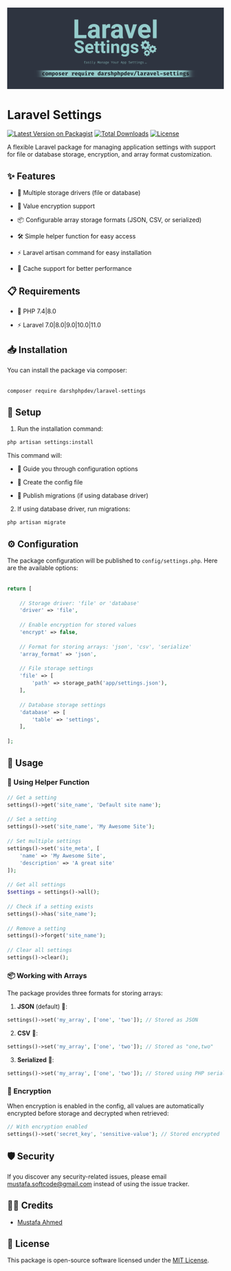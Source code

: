 <p align="center"><img src="/art/socialcard.png" alt="Laravel Settings"></p>

# Laravel Settings

[![Latest Version on Packagist](https://img.shields.io/packagist/v/darshphpdev/laravel-settings?style=flat-square)](https://packagist.org/packages/darshphpdev/laravel-settings)
[![Total Downloads](https://img.shields.io/packagist/dt/darshphpdev/laravel-settings?style=flat-square)](https://packagist.org/packages/darshphpdev/laravel-settings)
[![License](https://img.shields.io/badge/license-MIT-brightgreen)](LICENSE)

A flexible Laravel package for managing application settings with support for file or database storage, encryption, and array format customization.

  

## ✨ Features

  

- 💾 Multiple storage drivers (file or database)

- 🔐 Value encryption support

- 📦 Configurable array storage formats (JSON, CSV, or serialized)

- 🛠️ Simple helper function for easy access

- ⚡ Laravel artisan command for easy installation

- 🚀 Cache support for better performance

  

## 📋 Requirements

  

- 🐘 PHP 7.4|8.0

- ⚡ Laravel 7.0|8.0|9.0|10.0|11.0

  

## 📥 Installation

  

You can install the package via composer:

  

```bash

composer require darshphpdev/laravel-settings

```

  

## 🔧 Setup

  

1. Run the installation command:

 
```bash
php artisan settings:install
```

  

This command will:

- 🎯 Guide you through configuration options

- 📝 Create the config file

- 🔄 Publish migrations (if using database driver)

  

2. If using database driver, run migrations:

```bash
php artisan migrate
```

  

## ⚙️ Configuration

  

The package configuration will be published to `config/settings.php`. Here are the available options:

  

```php

return [

	// Storage driver: 'file' or 'database'
	'driver' => 'file',

	// Enable encryption for stored values
	'encrypt' => false,

	// Format for storing arrays: 'json', 'csv', 'serialize'
	'array_format' => 'json',

	// File storage settings
	'file' => [
		'path' => storage_path('app/settings.json'),
	],

	// Database storage settings
	'database' => [
        'table' => 'settings',
	],

];

```
 
  

## 📖 Usage

  

### 🔨 Using Helper Function

  

```php
// Get a setting
settings()->get('site_name', 'Default site name');

// Set a setting
settings()->set('site_name', 'My Awesome Site');

// Set multiple settings
settings()->set('site_meta', [
    'name' => 'My Awesome Site',
    'description' => 'A great site'
]);

// Get all settings
$settings = settings()->all();

// Check if a setting exists
settings()->has('site_name');

// Remove a setting
settings()->forget('site_name');

// Clear all settings
settings()->clear();
```

  

  

### 📦 Working with Arrays

The package provides three formats for storing arrays:

1.  **JSON** (default) 📄:

```php
settings()->set('my_array', ['one', 'two']); // Stored as JSON
```

2.  **CSV** 📑:

```php
settings()->set('my_array', ['one', 'two']); // Stored as "one,two"
```

3.  **Serialized** 📎:
```php
settings()->set('my_array', ['one', 'two']); // Stored using PHP serialization
```

  

### 🔐 Encryption

When encryption is enabled in the config, all values are automatically encrypted before storage and decrypted when retrieved:
```php
// With encryption enabled
settings()->set('secret_key', 'sensitive-value'); // Stored encrypted
```

  

## 🛡️ Security

  

If you discover any security-related issues, please email mustafa.softcode@gmail.com instead of using the issue tracker.

  

## 👨‍💻 Credits
- [Mustafa Ahmed](https://github.com/darshphpdev)
## 📄 License

  

This package is open-source software licensed under the  [MIT License](https://opensource.org/licenses/MIT).
